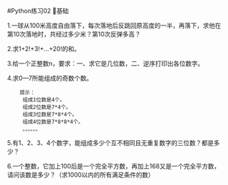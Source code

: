 #Python练习02 基础

1.一球从100米高度自由落下，每次落地后反跳回原高度的一半，再落下，求他在第10次落地时，共经过多少米？第10次反弹多高？

2.求1+2!+3!+...+20!的和。

3.给一个正整数n，要求：一、求它是几位数，二、逆序打印出各位数字。

4.求0—7所能组成的奇数个数。
```
    提示：
     组成1位数是4个。
     组成2位数是7*4个。
     组成3位数是7*8*4个。
     组成4位数是7*8*8*4个。
     。。。。。。
```

5.有1、2、3、4个数字，能组成多少个互不相同且无重复数字的三位数？都是多少？

6.一个整数，它加上100后是一个完全平方数，再加上168又是一个完全平方数，请问该数是多少？（求1000以内的所有满足条件的数）
